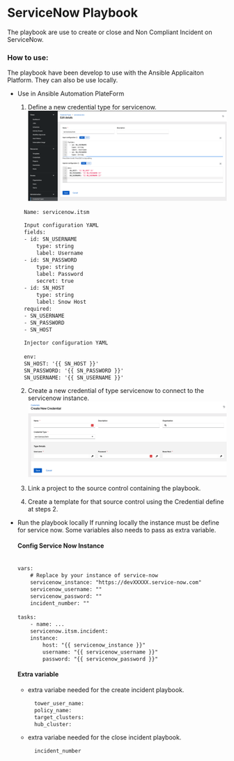 # ServiceNow Playbook

The playbook are use to create or close and Non Compliant Incident on ServiceNow.



### How to use:

The playbook have been develop to use with the Ansible Applicaiton Platform. They can also be use locally.

* Use in Ansible Automation PlateForm
    1. Define a new credential type for servicenow.
![credential type](/servicenow/documentation/img/credentialtype.png)
    >>>
        Name: servicenow.itsm

    >>>
        Input configuration YAML
        fields:
        - id: SN_USERNAME
            type: string
            label: Username
        - id: SN_PASSWORD
            type: string
            label: Password
            secret: true
        - id: SN_HOST
            type: string
            label: Snow Host
        required:
        - SN_USERNAME
        - SN_PASSWORD
        - SN_HOST


    >>>
        Injector configuration YAML

        env:
        SN_HOST: '{{ SN_HOST }}'
        SN_PASSWORD: '{{ SN_PASSWORD }}'
        SN_USERNAME: '{{ SN_USERNAME }}'


    2. Create a new credential of type servicenow to connect to the servicenow instance.
    ![credentials](/servicenow/documentation/img/credential.png)

    3. Link a project to the source control containing the playbook.

    4. Create a template for that source control using the Credential define at steps 2.


* Run the playbook locally
    If running locally the instance must be define for service now. Some variables also needs to pass as extra variable.


    #### Config Service Now Instance
    ```

    vars:
        # Replace by your instance of service-now
        servicenow_instance: "https://devXXXXX.service-now.com"
        servicenow_username: ""
        servicenow_password: ""
        incident_number: "" 

    tasks:
        - name: ...
        servicenow.itsm.incident:
        instance:
            host: "{{ servicenow_instance }}"
            username: "{{ servicenow_username }}"
            password: "{{ servicenow_password }}"
    ```

    #### Extra variable

    * extra variabe needed for the create incident playbook.
        >>>
            tower_user_name: 
            policy_name:
            target_clusters:
            hub_cluster:

    * extra variabe needed for the close incident playbook.
        >>>
            incident_number

